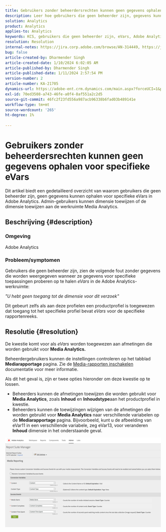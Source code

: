 ```yaml
---
title: Gebruikers zonder beheerdersrechten kunnen geen gegevens ophalen voor specifieke eVars
description: Leer hoe gebruikers die geen beheerder zijn, gegevens kunnen ophalen voor specifieke eVars in Adobe Analytics. Admin-gebruikers kunnen dimensies toewijzen aan of toewijzen aan de werkruimte Media Analytics.
solution: Analytics
product: Analytics
applies-to: Analytics
keywords: KCS, gebruikers die geen beheerder zijn, eVars, Adobe Analytics
resolution: Resolution
internal-notes: https://jira.corp.adobe.com/browse/AN-314449, https://jira.corp.adobe.com/browse/AN-288651
bug: false
article-created-by: Dharmender Singh
article-created-date: 1/10/2024 6:02:05 AM
article-published-by: Dharmender Singh
article-published-date: 1/11/2024 2:57:54 PM
version-number: 2
article-number: KA-21705
dynamics-url: https://adobe-ent.crm.dynamics.com/main.aspx?forceUCI=1&pagetype=entityrecord&etn=knowledgearticle&id=f33c4ac5-7daf-ee11-a569-6045bd0065b6
exl-id: 70ed3508-a743-46fe-a0f4-8af551a2c2d5
source-git-commit: 46fc2f23fd556a987acb96338b6fad03b489141e
workflow-type: tm+mt
source-wordcount: '265'
ht-degree: 1%

---
```


# Gebruikers zonder beheerdersrechten kunnen geen gegevens ophalen voor specifieke eVars


Dit artikel biedt een gedetailleerd overzicht van waarom gebruikers die geen beheerder zijn, geen gegevens kunnen ophalen voor specifieke eVars in Adobe Analytics. Admin-gebruikers kunnen dimensie toewijzen of de dimensie toewijzen aan de werkruimte Media Analytics.

## Beschrijving {#description}


### <b>Omgeving</b>

Adobe Analytics

### <b>Probleem/symptomen</b>

Gebruikers die geen beheerder zijn, zien de volgende fout zonder gegevens die worden weergegeven wanneer ze gegevens voor specifieke toepassingen proberen op te halen *eVars* in de Adobe Analytics-werkruimte:

*&quot;U hebt geen toegang tot de dimensie voor dit verzoek&quot;*

Dit gebeurt zelfs als aan deze profielen een productprofiel is toegewezen dat toegang tot het specifieke profiel bevat *eVars* voor de specifieke rapportenreeks.


## Resolutie {#resolution}


De kwestie komt voor als *eVars* worden toegewezen aan afmetingen die worden gebruikt voor <b>Media Analytics. </b>

Beheerdergebruikers kunnen de instellingen controleren op het tabblad <b>Mediarapportage</b> pagina. Zie de [Media-rapporten inschakelen](https://experienceleague.adobe.com/docs/media-analytics/using/media-reports/media-reports-enable.html?lang=en) documentatie voor meer informatie.

Als dit het geval is, zijn er twee opties hieronder om deze kwestie op te lossen.

- Beheerders kunnen de afmetingen toewijzen die worden gebruikt voor <b>Media Analytics</b>, zoals <b>Inhoud</b> en <b>Inhoudstype</b>aan het productprofiel in kwestie.
- Beheerders kunnen de toewijzingen wijzigen van de afmetingen die worden gebruikt voor <b>Media Analytics</b> naar verschillende variabelen op de <b>Mediarapportage</b> pagina. Bijvoorbeeld, kunt u de afbeelding van eVar11 in een verschillende variabele, zeg eVar13, voor veranderen <b>Inhoud</b> dimensie in het onderstaande geval.


![](assets/c3c48629-06e0-ed11-a7c7-6045bd006e5a.png)
